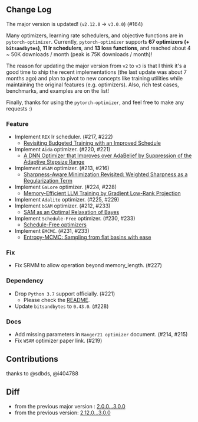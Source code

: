 ## Change Log

The major version is updated! (`v2.12.0` -> `v3.0.0`) (#164)

Many optimizers, learning rate schedulers, and objective functions are in `pytorch-optimizer`.
Currently, `pytorch-optimizer` supports **67 optimizers (+ `bitsandbytes`)**, **11 lr schedulers**, and **13 loss functions**, and reached about 4 ~ 50K downloads / month (peak is 75K downloads / month)!

The reason for updating the major version from `v2` to `v3` is that I think it's a good time to ship the recent implementations (the last update was about 7 months ago) and plan to pivot to new concepts like training utilities while maintaining the original features (e.g. optimizers). 
Also, rich test cases, benchmarks, and examples are on the list!

Finally, thanks for using the `pytorch-optimizer`, and feel free to make any requests :)

### Feature

* Implement `REX` lr scheduler. (#217, #222)
  * [Revisiting Budgeted Training with an Improved Schedule](https://arxiv.org/abs/2107.04197) 
* Implement `Aida` optimizer. (#220, #221)
  * [A DNN Optimizer that Improves over AdaBelief by Suppression of the Adaptive Stepsize Range](https://arxiv.org/abs/2203.13273)
* Implement `WSAM` optimizer. (#213, #216)
  * [Sharpness-Aware Minimization Revisited: Weighted Sharpness as a Regularization Term](https://arxiv.org/abs/2305.15817)
* Implement `GaLore` optimizer. (#224, #228)
  * [Memory-Efficient LLM Training by Gradient Low-Rank Projection](https://arxiv.org/abs/2403.03507)
* Implement `Adalite` optimizer. (#225, #229)
* Implement `bSAM` optimizer. (#212, #233)
  * [SAM as an Optimal Relaxation of Bayes](https://arxiv.org/abs/2210.01620)
* Implement `Schedule-Free` optimizer. (#230, #233)
  * [Schedule-Free optimizers](https://github.com/facebookresearch/schedule_free)
* Implement `EMCMC`. (#231, #233)
  * [Entropy-MCMC: Sampling from flat basins with ease](https://www.semanticscholar.org/paper/Entropy-MCMC%3A-Sampling-from-Flat-Basins-with-Ease-Li-Zhang/fd95de3f24fc4f955a6fe5719d38d1d06136e0cd) 

### Fix

* Fix SRMM to allow operation beyond memory_length. (#227)

### Dependency

* Drop `Python 3.7` support officially. (#221)
  * Please check the [README](https://github.com/kozistr/pytorch_optimizer?tab=readme-ov-file#getting-started).
* Update `bitsandbytes` to `0.43.0`. (#228)

### Docs

* Add missing parameters in `Ranger21 optimizer` document. (#214, #215)
* Fix `WSAM` optimizer paper link. (#219)

## Contributions

thanks to @sdbds, @i404788

## Diff

* from the previous major version : [2.0.0...3.0.0](https://github.com/kozistr/pytorch_optimizer/compare/v2.0.0...v3.0.0)
* from the previous version: [2.12.0...3.0.0](https://github.com/kozistr/pytorch_optimizer/compare/v2.12.0...v3.0.0)
